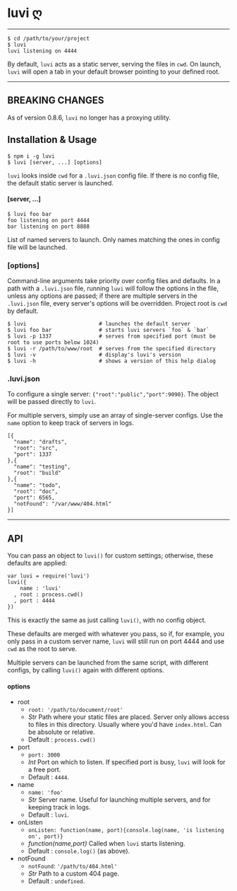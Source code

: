 # luvi ღ

--------

    $ cd /path/to/your/project
    $ luvi
    luvi listening on 4444

By default, `luvi` acts as a static server, serving the files in `cwd`.
On launch, `luvi` will open a tab in your default browser pointing to your defined root.

--------

## BREAKING CHANGES

As of version 0.8.6, `luvi` no longer has a proxying utility.

## Installation & Usage

    $ npm i -g luvi
    $ luvi [server, ...] [options]

`luvi` looks inside `cwd` for a `.luvi.json` config file.
If there is no config file, the default static server is launched.

#### [server, ...]

    $ luvi foo bar
    foo listening on port 4444
    bar listening on port 8888

List of named servers to launch. Only names matching the ones in config file will be launched.

### [options]

Command-line arguments take priority over config files and defaults.
In a path with a `.luvi.json` file, running `luvi` will follow the options in the file,
unless any options are passed; if there are multiple servers in the `.luvi.json` file,
every server's options will be overridden. Project root is `cwd` by default.

    $ luvi                       # launches the default server
    $ luvi foo bar               # starts luvi servers `foo` & `bar`
    $ luvi -p 1337               # serves from specified port (must be root to use ports below 1024)
    $ luvi -r /path/to/www/root  # serves from the specified directory
    $ luvi -v                    # display's luvi's version
    $ luvi -h                    # shows a version of this help dialog

### .luvi.json

To configure a single server: `{"root":"public","port":9090}`.
The object will be passed directly to `luvi`.

For multiple servers, simply use an array of single-server configs.
Use the `name` option to keep track of servers in logs.

    [{
      "name": "drafts",
      "root": "src",
      "port": 1337
    },{
      "name": "testing",
      "root": "build"
    },{
      "name": "todo",
      "root": "doc",
      "port": 6565,
      "notFound": "/var/www/404.html"
    }]

--------

## API

You can pass an object to `luvi()` for custom settings; otherwise, these defaults are applied:

    var luvi = require('luvi')
    luvi({
        name : 'luvi'
      , root : process.cwd()
      , port : 4444
    })

This is exactly the same as just calling `luvi()`, with no config object.

These defaults are merged with whatever you pass, so if, for example,
you only pass in a custom server name, `luvi` will still run on port 4444
and use `cwd` as the root to serve.

Multiple servers can be launched from the same script, with different configs,
by calling `luvi()` again with different options.

#### options

* root
  * `root: '/path/to/document/root'`
  * _Str_ Path where your static files are placed. Server only allows access to files in this directory.
    Usually where you'd have `index.html`. Can be absolute or relative.
  * Default : `process.cwd()`
* port
  * `port: 3000`
  * _Int_ Port on which to listen. If specified port is busy, `luvi` will look for a free port.
  * Default : `4444`.
* name
  * `name: 'foo'`
  * _Str_ Server name. Useful for launching multiple servers, and for keeping track in logs.
  * Default : `luvi`.
* onListen
  * `onListen: function(name, port){console.log(name, 'is listening on', port)}`
  * _function(name,port)_ Called when `luvi` starts listening.
  * Default : `console.log()` (as above).
* notFound
  * `notFound`: `'/path/to/404.html'`
  * _Str_ Path to a custom 404 page.
  * Default : `undefined`.
